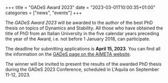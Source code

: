 +++
title = "GADeS Award 2023"
date = "2023-03-01T10:00:35+01:00"
categories = ["news", "events"]
+++

The _GADeS Award 2023_ will be awarded to the author of the best
PhD thesis on topics of Dynamics and Stability.  All those who have
obtained the title of PhD from an Italian University in the five
calendar years preceding the year of the Award, i.e. not before 1
January 2018, can participate.

The deadline for submitting applications is **April 15, 2023**.
You can find all the information on the [GADeS page on the AIMETA
website](https://www.aimeta.it/index.php/ds/234-premio-gades-2023).

The winner will be invited to present the results of the awarded
PhD thesis during the GADeS 2023 Conference, scheduled in L'Aquila
on September 11-12, 2023.

